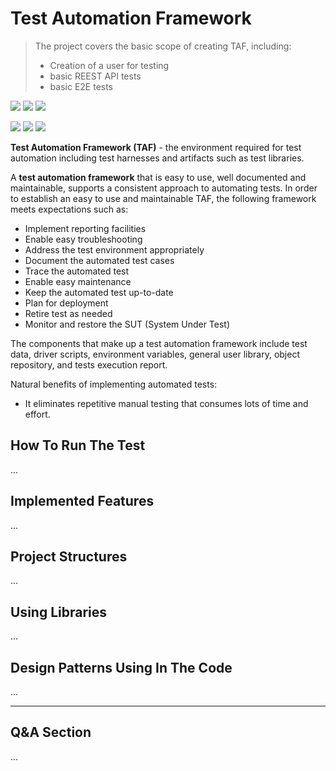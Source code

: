 # Test Automation Framework
> The project covers the basic scope of creating TAF, including:
> - Creation of a user for testing 
> - basic REEST API tests
> - basic E2E tests

![](https://img.shields.io/badge/Code-Java%2017-informational?style=flat&color=blueviolet)
![](https://img.shields.io/badge/Build-Maven-informational?style=flat&color=blueviolet)
![](https://img.shields.io/badge/Test_Framework-JUnit5-informational?style=flat&color=blueviolet)

[//]: # (![]&#40;https://img.shields.io/badge/Library_to_UI_tests-Selenium-informational?style=flat&color=blueviolet&#41;)
![](https://img.shields.io/badge/Framework_to_implemented_BDD-Cucumber-informational?style=flat&color=blueviolet)
![](https://img.shields.io/badge/Library_to_API_tests-Rest_Assured-informational?style=flat&color=blueviolet)
![](https://img.shields.io/badge/Reports-Serenity-informational?style=flat&color=blueviolet)

**Test Automation Framework (TAF)** - the environment required for test automation including test harnesses and artifacts
such as test libraries. 

A **test automation framework** that is easy to use, well documented and maintainable, supports a consistent approach to
automating tests. In order to establish an easy to use and maintainable TAF, the following framework meets expectations such as: 
- Implement reporting facilities 
- Enable easy troubleshooting 
- Address the test environment appropriately 
- Document the automated test cases 
- Trace the automated test 
- Enable easy maintenance
- Keep the automated test up-to-date
- Plan for deployment
- Retire test as needed
- Monitor and restore the SUT (System Under Test)

The components that make up a test automation framework include test data, driver scripts, environment variables, 
general user library, object repository, and tests execution report. 

Natural benefits of implementing automated tests:
 - It eliminates repetitive manual testing that consumes lots of time and effort. 

## How To Run The Test
...

## Implemented Features 
...

## Project Structures 
...

## Using Libraries 
...

## Design Patterns Using In The Code
...


---
## Q&A Section 
...